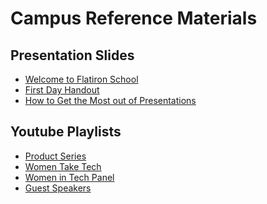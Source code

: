 # Campus Reference Materials

## Presentation Slides

- <a href=''>Welcome to Flatiron School</a>
- <a href=''>First Day Handout</a>
- <a href=''>How to Get the Most out of Presentations</a>

## Youtube Playlists
 - <a href='https://www.youtube.com/playlist?list=PLJqijKi-heknXOAeVAy6w18LRmZtZUsgn'>Product Series</a>
 - <a href='https://www.youtube.com/playlist?list=PLJqijKi-hekk7_lrwzaMHdZLpOxpEjSwv'>Women Take Tech</a>
 - <a href='https://www.youtube.com/playlist?list=PLJqijKi-hekmciERuRcHJR507HMAEWAMH'>Women in Tech Panel</a>
 - <a href='https://www.youtube.com/playlist?list=PLJqijKi-hekkiQeHO0U1B-B_0ipApHI1c'> Guest Speakers</a>




